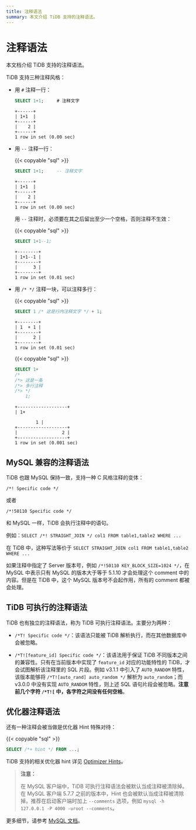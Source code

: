 ```yaml
---
title: 注释语法
summary: 本文介绍 TiDB 支持的注释语法。
---
```


# 注释语法

本文档介绍 TiDB 支持的注释语法。

TiDB 支持三种注释风格：

* 用 `#` 注释一行：

    ```sql
    SELECT 1+1;     # 注释文字
    ```

    ```
    +------+
    | 1+1  |
    +------+
    |    2 |
    +------+
    1 row in set (0.00 sec)
    ```

* 用 `--` 注释一行：

    {{< copyable "sql" >}}

    ```sql
    SELECT 1+1;     -- 注释文字
    ```

    ```
    +------+
    | 1+1  |
    +------+
    |    2 |
    +------+
    1 row in set (0.00 sec)
    ```

    用 `--` 注释时，必须要在其之后留出至少一个空格，否则注释不生效：

    {{< copyable "sql" >}}

    ```sql
    SELECT 1+1--1;
    ```

    ```
    +--------+
    | 1+1--1 |
    +--------+
    |      3 |
    +--------+
    1 row in set (0.01 sec)
    ```

* 用 `/* */` 注释一块，可以注释多行：

    {{< copyable "sql" >}}

    ```sql
    SELECT 1 /* 这是行内注释文字 */ + 1;
    ```

    ```
    +--------+
    | 1  + 1 |
    +--------+
    |      2 |
    +--------+
    1 row in set (0.01 sec)
    ```

    {{< copyable "sql" >}}

    ```sql
    SELECT 1+
    /*
    /*> 这是一条
    /*> 多行注释
    /*> */
        1;
    ```

    ```
    +-------------------+
    | 1+

            1 |
    +-------------------+
    |                 2 |
    +-------------------+
    1 row in set (0.001 sec)
    ```

## MySQL 兼容的注释语法

TiDB 也跟 MySQL 保持一致，支持一种 C 风格注释的变体：

```
/*! Specific code */
```

或者

```
/*!50110 Specific code */
```

和 MySQL 一样，TiDB 会执行注释中的语句。

例如：`SELECT /*! STRAIGHT_JOIN */ col1 FROM table1,table2 WHERE ...`

在 TiDB 中，这种写法等价于 `SELECT STRAIGHT_JOIN col1 FROM table1,table2 WHERE ...`

如果注释中指定了 Server 版本号，例如 `/*!50110 KEY_BLOCK_SIZE=1024 */`，在 MySQL 中表示只有 MySQL 的版本大于等于 5.1.10 才会处理这个 comment 中的内容。但是在 TiDB 中，这个 MySQL 版本号不会起作用，所有的 comment 都被会处理。

## TiDB 可执行的注释语法

TiDB 也有独立的注释语法，称为 TiDB 可执行注释语法。主要分为两种：

* `/*T! Specific code */`：该语法只能被 TiDB 解析执行，而在其他数据库中会被忽略。

* `/*T![feature_id] Specific code */`：该语法用于保证 TiDB 不同版本之间的兼容性。只有在当前版本中实现了 `feature_id` 对应的功能特性的 TiDB，才会试图解析该注释里的 SQL 片段。例如 v3.1.1 中引入了 `AUTO_RANDOM` 特性，该版本能够将 `/*T![auto_rand] auto_random */` 解析为 `auto_random`；而 v3.0.0 中没有实现 `AUTO_RANDOM` 特性，则上述 SQL 语句片段会被忽略。**注意前几个字符 `/*T![` 中，各字符之间没有任何空格**。

## 优化器注释语法

还有一种注释会被当做是优化器 Hint 特殊对待：

{{< copyable "sql" >}}

```sql
SELECT /*+ hint */ FROM ...;
```

TiDB 支持的相关优化器 hint 详见 [Optimizer Hints](/optimizer-hints.md)。

> **注意：**
>
> 在 MySQL 客户端中，TiDB 可执行注释语法会被默认当成注释被清除掉。在 MySQL 客户端 5.7.7 之前的版本中，Hint 也会被默认当成注释被清除掉。推荐在启动客户端时加上 `--comments` 选项，例如 `mysql -h 127.0.0.1 -P 4000 -uroot --comments`。

更多细节，请参考 [MySQL 文档](https://dev.mysql.com/doc/refman/5.7/en/comments.html)。
